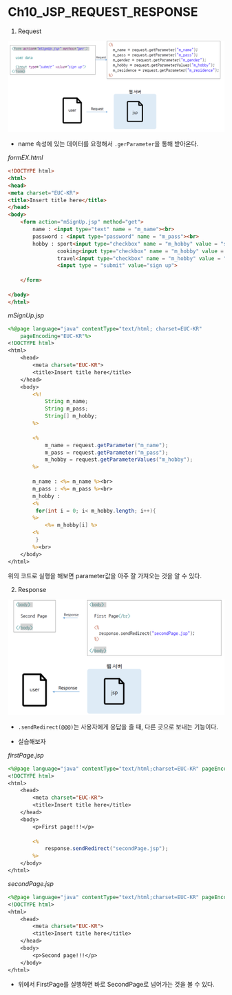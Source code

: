 # Ch10_JSP_REQUEST_RESPONSE

1. Request

![](./ch10_jspRequestResponse/request.png)

* name 속성에 있는 데이터를 요청해서 `.gerParameter`을 통해 받아온다.

*formEX.html*

```html
<!DOCTYPE html>
<html>
<head>
<meta charset="EUC-KR">
<title>Insert title here</title>
</head>
<body>
	<form action="mSignUp.jsp" method="get">
		name : <input type="text" name = "m_name"><br>
		password : <input type="password" name = "m_pass"><br>
		hobby : sport<input type="checkbox" name = "m_hobby" value = "sport"> 
				cooking<input type="checkbox" name = "m_hobby" value = "cooking"> 
				travel<input type="checkbox" name = "m_hobby" value = "travel"><br>
				<input type = "submit" value="sign up">
	
	</form>

</body>
</html>
```

*mSignUp.jsp*

```jsp
<%@page language="java" contentType="text/html; charset=EUC-KR" 
	pageEncoding="EUC-KR"%>
<!DOCTYPE html>
<html>
    <head>
        <meta charset="EUC-KR">
        <title>Insert title here</title>
    </head>
    <body>
    	<%!
    		String m_name;
    		String m_pass;
    		String[] m_hobby;
    	%>
    	
    	<%
    		m_name = request.getParameter("m_name");
    		m_pass = request.getParameter("m_pass");
    		m_hobby = request.getParameterValues("m_hobby");
    	%>
    	
    	m_name : <%= m_name %><br>
    	m_pass : <%= m_pass %><br>
    	m_hobby :
    	<%
    	 for(int i = 0; i< m_hobby.length; i++){
     	%>
     		<%= m_hobby[i] %>
     	<%
    	 }
     	%><br>
    </body>
</html>
```

위의 코드로 실행을 해보면 parameter값을 아주 잘 가져오는 것을 알 수 있다.

2. Response

![](./ch10_jspRequestResponse/response.png)

* `.sendRedirect(@@@)`는 사용자에게 응답을 줄 때, 다른 곳으로 보내는 기능이다. 

* 실습해보자

*firstPage.jsp*

```jsp
<%@page language="java" contentType="text/html;charset=EUC-KR" pageEncoding="EUC-KR"%>
<!DOCTYPE html>
<html>
    <head>
        <meta charset="EUC-KR">
        <title>Insert title here</title>
    </head>
    <body>
    	<p>First page!!!</p>
    	
    	<%
    		response.sendRedirect("secondPage.jsp");
    	%>
    </body>
</html>
```

*secondPage.jsp*

```jsp
<%@page language="java" contentType="text/html;charset=EUC-KR" pageEncoding="EUC-KR"%>
<!DOCTYPE html>
<html>
    <head>
        <meta charset="EUC-KR">
        <title>Insert title here</title>
    </head>
    <body>
    	<p>Second page!!!</p>
    </body>
</html>
```

* 위에서 FirstPage를 실행하면 바로 SecondPage로 넘어가는 것을 볼 수 있다.
